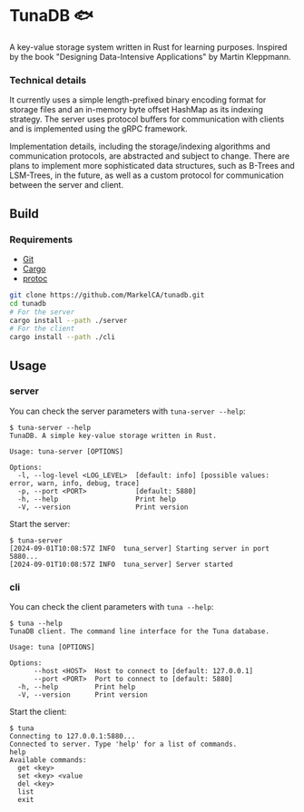 # TunaDB 🐟
A key-value storage system written in Rust for learning purposes. Inspired by the book "Designing Data-Intensive Applications" by Martin Kleppmann.

### Technical details
It currently uses a simple length-prefixed binary encoding format for storage files and an in-memory byte offset HashMap as its indexing strategy. The server uses protocol buffers for communication with clients and is implemented using the gRPC framework.

Implementation details, including the storage/indexing algorithms and communication protocols, are abstracted and subject to change. There are plans to implement more sophisticated data structures, such as B-Trees and LSM-Trees, in the future, as well as a custom protocol for communication between the server and client.
## Build

### Requirements
- [Git](https://git-scm.com/)
- [Cargo](https://github.com/rust-lang/cargo)
- [protoc](https://grpc.io/docs/protoc-installation/)

```bash
git clone https://github.com/MarkelCA/tunadb.git
cd tunadb
# For the server
cargo install --path ./server
# For the client
cargo install --path ./cli
```

## Usage
### server
You can check the server parameters with `tuna-server --help`:
```
$ tuna-server --help
TunaDB. A simple key-value storage written in Rust.

Usage: tuna-server [OPTIONS]

Options:
  -l, --log-level <LOG_LEVEL>  [default: info] [possible values: error, warn, info, debug, trace]
  -p, --port <PORT>            [default: 5880]
  -h, --help                   Print help
  -V, --version                Print version

```
Start the server:
```
$ tuna-server
[2024-09-01T10:08:57Z INFO  tuna_server] Starting server in port 5880...
[2024-09-01T10:08:57Z INFO  tuna_server] Server started
```

### cli
You can check the client parameters with `tuna --help`:
```
$ tuna --help
TunaDB client. The command line interface for the Tuna database.

Usage: tuna [OPTIONS]

Options:
      --host <HOST>  Host to connect to [default: 127.0.0.1]
      --port <PORT>  Port to connect to [default: 5880]
  -h, --help         Print help
  -V, --version      Print version
```
Start the client:
```
$ tuna
Connecting to 127.0.0.1:5880...
Connected to server. Type 'help' for a list of commands.
help
Available commands:
  get <key>
  set <key> <value
  del <key>
  list
  exit
```

